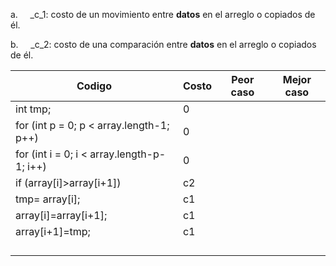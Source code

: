 a.     _c_1: costo de un movimiento entre **datos** en el arreglo o copiados de él.

b.     _c_2: costo de una comparación entre **datos** en el arreglo o copiados de él.

| Codigo | Costo | Peor caso | Mejor caso |
| ---- | ---- | ---- | ---- |
| int tmp; | 0 |  |  |
| for (int p = 0; p < array.length-1; p++) | 0 |  |  |
| for (int i = 0; i < array.length-p-1; i++) | 0 |  |  |
| if (array[i]>array[i+1]) | c2 |  |  |
| tmp= array[i]; | c1 |  |  |
| array[i]=array[i+1]; | c1 |  |  |
| array[i+1]=tmp; | c1 |  |  |
|  |  |  |  |
|  |  |  |  |
|  |  |  |  |
|  |  |  |  |
